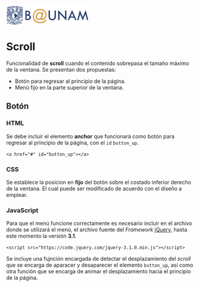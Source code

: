 ![alt text](../images/b-unam.png "B@UNAM") 
# Scroll
Funcionalidad de __scroll__ cuando el contenido sobrepasa el tamaño máximo de la ventana. Se presentan dos propuestas:
* Botón para regresar al principio de la página.
* Menú fijo en la parte superior de la ventana.

## Botón

### HTML
Se debe incluir el elemento __anchor__ que funcionará como botón para regresar al principio de la página, con el `id` `button_up`.
```
<a href="#" id="button_up"></a>
```

### CSS
Se establece la posicion en __fijo__ del botón sobre el costado inferior derecho de la ventana. El cual puede ser modificado de acuerdo con el diseño a emplear.

### JavaScript
Para que el menú funcione correctamente es necesario incluir en el archivo donde se utilizará el menú, el archivo fuente del _Framework_ [jQuery](https://code.jquery.com/jquery-3.1.0.min.js), hasta este momento la versión __3.1__.
```
<script src="https://code.jquery.com/jquery-3.1.0.min.js"></script>
```
Se incluye una fujnción encargada de detectar el desplazamiento del _scroll_ que se encarga de aparacer y desaparecer el elemento `button_up`, así como otra función que se encarga de animar el desplazamiento hacia el principio de la página.